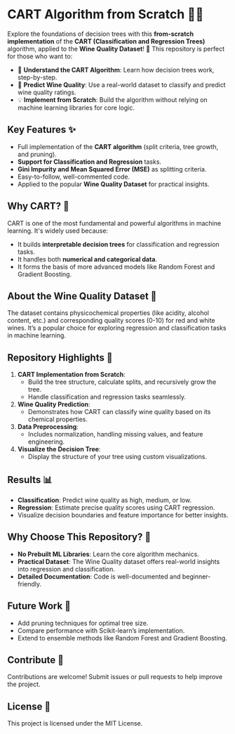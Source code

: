 
# CART Algorithm from Scratch 🍷🚀  

Explore the foundations of decision trees with this **from-scratch implementation** of the **CART (Classification and Regression Trees)** algorithm, applied to the **Wine Quality Dataset**! 🌟 This repository is perfect for those who want to:  

- 🧠 **Understand the CART Algorithm**: Learn how decision trees work, step-by-step.  
- 🍷 **Predict Wine Quality**: Use a real-world dataset to classify and predict wine quality ratings.  
- 💡 **Implement from Scratch**: Build the algorithm without relying on machine learning libraries for core logic.  

## Key Features ✨  
- Full implementation of the **CART algorithm** (split criteria, tree growth, and pruning).  
- **Support for Classification and Regression** tasks.  
- **Gini Impurity and Mean Squared Error (MSE)** as splitting criteria.  
- Easy-to-follow, well-commented code.  
- Applied to the popular **Wine Quality Dataset** for practical insights.  

## Why CART? 🤔  
CART is one of the most fundamental and powerful algorithms in machine learning. It's widely used because:  
- It builds **interpretable decision trees** for classification and regression tasks.  
- It handles both **numerical and categorical data**.  
- It forms the basis of more advanced models like Random Forest and Gradient Boosting.  

## About the Wine Quality Dataset 🍇  
The dataset contains physicochemical properties (like acidity, alcohol content, etc.) and corresponding quality scores (0-10) for red and white wines. It’s a popular choice for exploring regression and classification tasks in machine learning.  

## Repository Highlights 🌟  
1. **CART Implementation from Scratch**:  
   - Build the tree structure, calculate splits, and recursively grow the tree.  
   - Handle classification and regression tasks seamlessly.  
2. **Wine Quality Prediction**:  
   - Demonstrates how CART can classify wine quality based on its chemical properties.  
3. **Data Preprocessing**:  
   - Includes normalization, handling missing values, and feature engineering.  
4. **Visualize the Decision Tree**:  
   - Display the structure of your tree using custom visualizations.  

## Results 📊  
- **Classification**: Predict wine quality as high, medium, or low.  
- **Regression**: Estimate precise quality scores using CART regression.  
- Visualize decision boundaries and feature importance for better insights.  

## Why Choose This Repository? 🌟  
- **No Prebuilt ML Libraries**: Learn the core algorithm mechanics.  
- **Practical Dataset**: The Wine Quality dataset offers real-world insights into regression and classification.  
- **Detailed Documentation**: Code is well-documented and beginner-friendly.  

## Future Work 🚀  
- Add pruning techniques for optimal tree size.  
- Compare performance with Scikit-learn’s implementation.  
- Extend to ensemble methods like Random Forest and Gradient Boosting.  

## Contribute 🤝  
Contributions are welcome! Submit issues or pull requests to help improve the project.  

## License 📄  
This project is licensed under the MIT License.  

